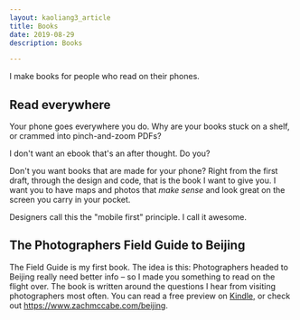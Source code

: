 ```yaml
---
layout: kaoliang3_article
title: Books
date: 2019-08-29
description: Books

---
```


I make books for people who read on their phones.


## Read everywhere

Your phone goes everywhere you do. Why are your books stuck on a shelf, or crammed into pinch-and-zoom PDFs?

I don't want an ebook that's an after thought. Do you? 

Don't you want books that are made for your phone? Right from the first draft, through the design and code, that is the book I want to give you. I want you to have maps and photos that *make sense* and look great on the screen you carry in your pocket.

Designers call this the "mobile first" principle. I call it awesome.



## The Photographers Field Guide to Beijing

The Field Guide is my first book. The idea is this: Photographers headed to Beijing really need better info – so I made you something to read on the flight over. The book is written around the questions I hear from visiting photographers most often. You can read a free preview on [Kindle,](https://read.amazon.com/kp/embed?asin=B072FVKP45) or check out <https://www.zachmccabe.com/beijing>.
